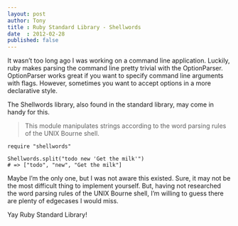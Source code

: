 ```yaml
---
layout: post
author: Tony
title : Ruby Standard Library - Shellwords
date  : 2012-02-28
published: false
---
```


It wasn’t too long ago I was working on a command line application. Luckily, ruby makes parsing the command line pretty trivial with the OptionParser. OptionParser works great if you want to specify command line arguments with flags. However, sometimes you want to accept options in a more declarative style.

The Shellwords library, also found in the standard library, may come in handy for this.

> This module manipulates strings according to the word parsing rules of the UNIX Bourne shell.

```
require "shellwords"

Shellwords.split("todo new 'Get the milk'") 
# => ["todo", "new", "Get the milk"]
```

Maybe I’m the only one, but I was not aware this existed. Sure, it may not be the most difficult thing to implement yourself. But, having not researched the word parsing rules of the UNIX Bourne shell, I’m willing to guess there are plenty of edgecases I would miss.

Yay Ruby Standard Library!
